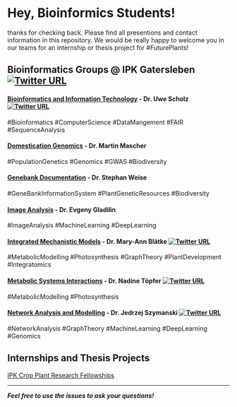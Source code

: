# Hey, Bioinformics Students!

thanks for checking back. Please find all presentions and contact information in this repository.
We would be really happy to welcome you in our teams for an internship or thesis project for #FuturePlants!



## Bioinformatics Groups @ IPK Gatersleben [![Twitter URL](https://img.shields.io/twitter/url/https/twitter.com/IPKGatersleben.svg?style=social&label=Follow%20%40IPKGatersleben)](https://twitter.com/IPKGatersleben)

#### [Bioinformatics and Information Technology](https://www.ipk-gatersleben.de/en/breeding-research/bioinformatics-and-information-technology/) - Dr. Uwe Scholz [![Twitter URL](https://img.shields.io/twitter/url/https/twitter.com/UweScholz271.svg?style=social&label=Follow%20%40UweScholz271)](https://twitter.com/UweScholz271)
#Bioinformatics #ComputerScience #DataMangement #FAIR #SequenceAnalysis

#### [Domestication Genomics](https://www.ipk-gatersleben.de/en/genebank/domestication-genomics/) - Dr. Martin Mascher
#PopulationGenetics #Genomics #GWAS #Biodiversity

#### [Genebank Documentation](https://www.ipk-gatersleben.de/en/genebank/genebank-documentation/) - Dr. Stephan Weise
#GeneBankInformationSystem #PlantGeneticResources #Biodiversity

#### [Image Analysis](https://www.ipk-gatersleben.de/en/molecular-genetics/image-analysis/) - Dr. Evgeny Gladilin
#ImageAnalysis #MachineLearning #DeepLearning 

#### [Integrated Mechanistic Models](https://www.this-is-mary.com/) - Dr. Mary-Ann Blätke [![Twitter URL](https://img.shields.io/twitter/url/https/twitter.com/MaryAnnBlaetke.svg?style=social&label=Follow%20%40MaryAnnBlaetke)](https://twitter.com/MaryAnnBlaetke)
#MetabolicModelling #Photosynthesis #GraphTheory #PlantDevelopment #Integratomics


#### [Metabolic Systems Interactions](https://www.ipk-gatersleben.de/en/independent-research-groups/metabolic-systems-interactions/) - Dr. Nadine Töpfer [![Twitter URL](https://img.shields.io/twitter/url/https/twitter.com/NaToepfer.svg?style=social&label=Follow%20%40NaToepfer)](https://twitter.com/NaToepfer)
#MetabolicModelling #Photosynthesis

#### [Network Analysis and Modelling](https://www.ipk-gatersleben.de/en/molecular-genetics/network-analysis-and-modelling/) - Dr. Jedrzej Szymanski [![Twitter URL](https://img.shields.io/twitter/url/https/twitter.com/JJSzymanski.svg?style=social&label=Follow%20%40JJSzymanski)](https://twitter.com/JJSzymanski)
#NetworkAnalysis #GraphTheory #MachineLearning #DeepLearning #Genomics



## Internships and Thesis Projects

[IPK Crop Plant Research Fellowships](https://www.ipk-gatersleben.de/praktika/bachelor-master-arbeiten-praktika/)

---

***Feel free to use the issues to ask your questions!***
